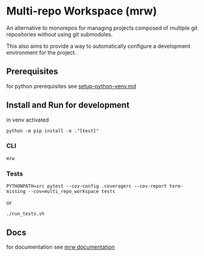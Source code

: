 # Multi-repo Workspace (mrw)
An alternative to monorepos for managing projects composed of multiple git repositories without using git submodules.

This also aims to provide a way to automatically configure a development environment for the project.

## Prerequisites
for python prerequisites see [setup-python-venv.md](https://github.com/maximeduf/project-workspace-tool/blob/master/docs/setup-python-venv.md)

## Install and Run for development
in venv activated
```
python -m pip install -e ."[test]"
```

### CLI
```
mrw
```

### Tests
```
PYTHONPATH=src pytest --cov-config .coveragerc --cov-report term-missing --cov=multi_repo_workspace tests
```
or
```
./run_tests.sh
```

## Docs
for documentation see [mrw documentation](https://github.com/maximeduf/project-workspace-tool/blob/master/docs/mrw-doc.md)
